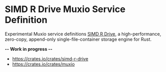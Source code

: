 # SIMD R Drive Muxio Service Definition

Experimental Muxio service definitions [SIMD R Drive](https://crates.io/crates/simd-r-drive), a high-performance, zero-copy, append-only single-file-container storage engine for Rust.

**-- Work in progress --**

- https://crates.io/crates/simd-r-drive
- https://crates.io/crates/muxio

